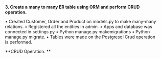 **3. Create a many to many ER table using ORM and perform CRUD operation.**

•	Created Customer, Order and Product on models.py to make many-many relations.
•	Registered all the entities in admin.
•	Apps and database was connected in settings.py
•	Python manage.py makemigrations
•	Python manage.py migrate.
•	Tables were made on the Postgresql
Crud operation is performed.
 
**CRUD Operation. **
 
